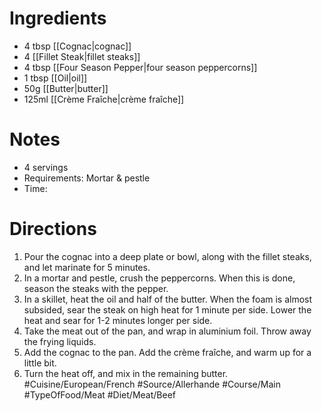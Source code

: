 # Ingredients
- 4 tbsp [[Cognac|cognac]]
- 4 [[Fillet Steak|fillet steaks]]
- 4 tbsp [[Four Season Pepper|four season peppercorns]]
- 1 tbsp [[Oil|oil]]
- 50g [[Butter|butter]]
- 125ml [[Crème Fraîche|crème fraîche]]
# Notes
- 4 servings
- Requirements: Mortar & pestle
- Time: 
# Directions
1. Pour the cognac into a deep plate or bowl, along with the fillet steaks, and let marinate for 5 minutes.
2. In a mortar and pestle, crush the peppercorns. When this is done, season the steaks with the pepper.
3. In a skillet, heat the oil and half of the butter. When the foam is almost subsided, sear the steak on high heat for 1 minute per side. Lower the heat and sear for 1-2 minutes longer per side.
4. Take the meat out of the pan, and wrap in aluminium foil. Throw away the frying liquids.
5. Add the cognac to the pan. Add the crème fraîche, and warm up for a little bit. 
6. Turn the heat off, and mix in the remaining butter. 
#Cuisine/European/French #Source/Allerhande #Course/Main #TypeOfFood/Meat #Diet/Meat/Beef 